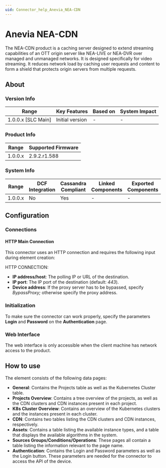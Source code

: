 ```yaml
---
uid: Connector_help_Anevia_NEA-CDN
---
```


# Anevia NEA-CDN

The NEA-CDN product is a caching server designed to extend streaming capabilities of an OTT origin server like NEA-LIVE or NEA-DVR over managed and unmanaged networks. It is designed specifically for video streaming. It reduces network load by caching user requests and content to form a shield that protects origin servers from multiple requests.

## About

### Version Info

| **Range**            | **Key Features** | **Based on** | **System Impact** |
|----------------------|------------------|--------------|-------------------|
| 1.0.0.x \[SLC Main\] | Initial version  | \-           | \-                |

### Product Info

| **Range** | **Supported Firmware** |
|-----------|------------------------|
| 1.0.0.x   | 2.9.2.r1.588           |

### System Info

| **Range** | **DCF Integration** | **Cassandra Compliant** | **Linked Components** | **Exported Components** |
|-----------|---------------------|-------------------------|-----------------------|-------------------------|
| 1.0.0.x   | No                  | Yes                     | \-                    | \-                      |

## Configuration

### Connections

#### HTTP Main Connection

This connector uses an HTTP connection and requires the following input during element creation:

HTTP CONNECTION:

- **IP address/host**: The polling IP or URL of the destination.
- **IP port**: The IP port of the destination (default: *443*).
- **Device address**: If the proxy server has to be bypassed, specify *BypassProxy;* otherwise specify the proxy address.

### Initialization

To make sure the connector can work properly, specify the parameters **Login** and **Password** on the **Authentication** page.

### Web Interface

The web interface is only accessible when the client machine has network access to the product.

## How to use

The element consists of the following data pages:

- **General**: Contains the Projects table as well as the Kubernetes Cluster table.
- **Projects Overview**: Contains a tree overview of the projects, as well as the CDN clusters and CDN instances present in each project.
- **K8s Cluster Overview**: Contains an overview of the Kubernetes clusters and the instances present in each cluster.
- **CDN**: Contains two tables listing the CDN clusters and CDN instances, respectively.
- **Assets**: Contains a table listing the available instance types, and a table that displays the available algorithms in the system.
- **Sources Groups/Conditions/Operations**: These pages all contain a table listing the information relevant to the page name.
- **Authentication**: Contains the Login and Password parameters as well as the Login button. These parameters are needed for the connector to access the API of the device.
